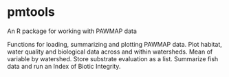 # pmtools
An R package for working with PAWMAP data

Functions for loading, summarizing and plotting PAWMAP data.  Plot habitat, 
water quality and biological data across and within watersheds.  Mean of variable 
by watershed.  Store substrate evaluation as a list.  Summarize fish data and run 
an Index of Biotic Integrity.
